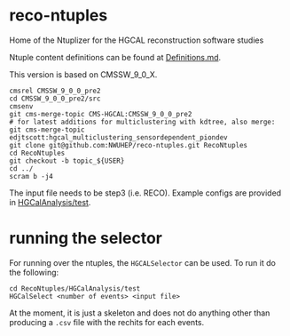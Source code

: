 # reco-ntuples
Home of the Ntuplizer for the HGCAL reconstruction software studies

Ntuple content definitions can be found at [Definitions.md](Definitions.md).

This version is based on CMSSW_9_0_X.

```
cmsrel CMSSW_9_0_0_pre2
cd CMSSW_9_0_0_pre2/src
cmsenv
git cms-merge-topic CMS-HGCAL:CMSSW_9_0_0_pre2
# for latest additions for multiclustering with kdtree, also merge:
git cms-merge-topic edjtscott:hgcal_multiclustering_sensordependent_piondev
git clone git@github.com:NWUHEP/reco-ntuples.git RecoNtuples
cd RecoNtuples
git checkout -b topic_${USER}
cd ../
scram b -j4
```

The input file needs to be step3 (i.e. RECO). Example configs are provided in [HGCalAnalysis/test](HGCalAnalysis/test).

# running the selector

For running over the ntuples, the `HGCALSelector` can be used.  To run it do the following:

```
cd RecoNtuples/HGCalAnalysis/test
HGCalSelect <number of events> <input file>
```

At the moment, it is just a skeleton and does not do anything other than producing a `.csv` file with the rechits for each events.
